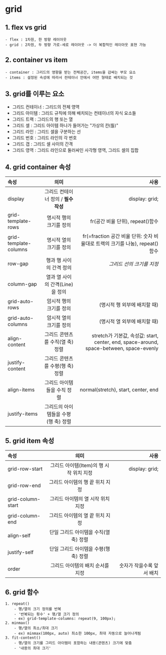 # grid

## 1. flex vs grid

    - flex : 1차원, 한 방향 레이아웃
    - grid : 2차원, 두 방향 가로-세로 레이아웃 -> 더 복합적인 레이아웃 표현 가능

## 2. container vs item

    - container : 그리드의 영향을 받는 전체공간, items을 감싸는 부모 요소
    - items : 설정된 속성에 따라서 컨테이너 안에서 어떤 형태로 배치되는 것

## 3. grid를 이루는 요소

- 그리드 컨테이너 : 그리드의 전체 영역
- 그리드 아이템 : 그리드 규칙에 의해 배치되는 컨테이너의 자식 요소들
- 그리드 트랙 : 그리드의 행 또는 열
- 그리드 셀 : 그리드 아이템 하나가 들어가는 "가상의 칸(틀)"
- 그리드 라인 : 그리드 셀을 구분하는 선
- 그리드 번호 : 그리드 라인의 각 번호
- 그리드 갭 : 그리드 셀 사이의 간격
- 그리드 영역 : 그리드 라인으로 둘러싸인 사각형 영역, 그리드 셀의 집합

## 4. grid container 속성

| 속성                  |                 의미                 |                                                                                    사용 |
| :-------------------- | :----------------------------------: | --------------------------------------------------------------------------------------: |
| display               | 그리드 컨테이너 정의 / **필수작성**  |                                                                          display: grid; |
| grid-template-rows    |       명시적 행의 크기를 정의        |                                                        fr(공간 비율 단위), repeat()함수 |
| grid-template-columns |       명시적 열의 크기를 정의        |            fr(=fraction 공간 비율 단위: 숫자 비율대로 트랙의 크기를 나눔), repeat()함수 |
| row-gap               |       행과 행 사이의 간격 정의       |                                                               _그리드 선의 크기를 지정_ |
| column-gap            |   열과 열 사이의 간격(Line)을 정의   |
| grid-auto-rows        |       암시적 행의 크기를 정의        |                                                            (명시적 행 외부에 배치할 때) |
| grid-auto-columns     |       암시적 열의 크기를 정의        |                                                            (명시적 열 외부에 배치할 때) |
| align-content         |   그리드 콘텐츠를 수직(열 축) 정렬   | stretch가 기본값, 속성값: start, center, end, space-around, space-between, space-evenly |
| justify-content       |   그리드 콘텐츠를 수평(행 축) 정렬   |
| align-items           |     그리드 아이템들을 수직 정렬      |                                                     normal(stretch), start, center, end |
| justify-items         | 그리드의 아이템들을 수평(행 축) 정렬 |                                                                                         |

## 5. grid item 속성

| 속성              |                  의미                   |                      사용 |
| :---------------- | :-------------------------------------: | ------------------------: |
| grid-row-start    | 그리드 아이템(Item)의 행 시작 위치 지정 |            display: grid; |
| grid-row-end      |     그리드 아이템의 행 끝 위치 지정     |
| grid-column-start |    그리드 아이템의 열 시작 위치 지정    |
| grid-column-end   |     그리드 아이템의 열 끝 위치 지정     |
| align-self        |  단일 그리드 아이템을 수직(열 축) 정렬  |
| justify-self      |  단일 그리드 아이템을 수평(행 축) 정렬  |
| order             |    그리드 아이템의 배치 순서를 지정     | 숫자가 작을수록 앞서 배치 |

## 6. grid 함수

    1. repeat()
        - 행/열의 크기 정의를 반복
        - '반복되는 횟수' + 행/열 크기 정의
        - ex) grid-template-columns: repeat(9, 100px);
    2. minmax()
        - 행/열의 최소/최대 크기
        - ex) minmax(100px, auto) 최소한 100px, 최대 자동으로 늘어나게됨
    3. fit-content()
        - 행/열의 크기를 그리드 아이템이 포함하는 내용(콘텐츠) 크기에 맞춤
        - '내용의 최대 크기'
